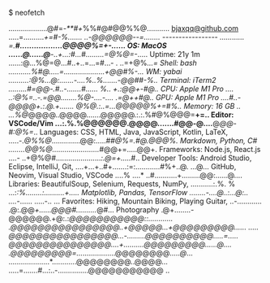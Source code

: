 $ neofetch

...................@#=*-**#+*%%#@#@@%%@...........  bjaxqq@github.com
.....=..........*+=#-%....... ..-@@@@@@--=........  -----------------
............ =.**#..................@@@@%=+-......  **OS:** MacOS
......@......@**-..+...:#...#.........=@%@=-*.....  Uptime: 21y 1m
......:@...%@=@...#..+..=...=#...- . ..=+@%***...=  Shell: bash
...........%#@...*..=....................+@@#%-...  WM: yabai
..........:@%...@:.......-....%..%.......-@@##-%..  Terminal: iTerm2
.........#=@@-.#..-.......#...... %.. +.:*@@+-#@..  CPU: Apple M1 Pro
.... *..:@%=..-.=@@........%@-....-.... .=*@++#@..  GPU: Apple M1 Pro
....#..-@@@@+.:.@.+....... @%@.:..=...@@@@@%+=#%..  Memory: 16 GB
.. ...%@*@@@@..@@@@.......@@@@@.:.:.%#@%@@@=**+=..  Editor: VSCode/Vim
...:.%.%@@@@@@.@@@@.......#@@-@....**@*@@-#:@%=*..  Languages: CSS, HTML, Java, JavaScript, Kotlin, LaTeX,
.....-.*@%%@*..............@@:.....#*#@%=.#@.@@@%.  Markdown, Python, C#
........@@%@.......................#*@@+=.....@@+.  Frameworks: Node.js, React.js
....- ..+@%@#......................*:.@=+.....*#..  Developer Tools: Android Studio, Eclipse, IntelliJ, Git,
....+...+..#+.......:=:............#%+..@. ...@...  GitHub, Neovim, Visual Studio, VSCode
....% ....* ..#...........+.........@@:......@....  Libraries: BeautifulSoup, Selenium, Requests, NumPy,
...........:.%. % ...:*:%........:..........+.....  Matplotlib, Pandas, TensorFlow
........-....@..:...@:.. ....-*...... .....-.. ...  Favorites: Hiking, Mountain Biking, Playing Guitar,
..-............ .@:.@@*+......@@@#..........*@#...  Photography
.@+........-@@@@@@.+@:.:*@@@@@@@@@@@::............
.@@@@@@@@@@@@@@@@..+@@@@@...+@@@@@@@@@...... .....
@@@@@@@@@@@@@@@@...-.........@@@@@@@@@@.....=.....
@@@@@@@@@@@@@@@....+..........@@@@@@@@@......@....
.@@@@@@@@@=...*................@@@@@@@@*.....@*...
....................*............@@@@@@@@..@@@@...
.....=.......#...:..-...............@@@@@@@@@@@ ..
